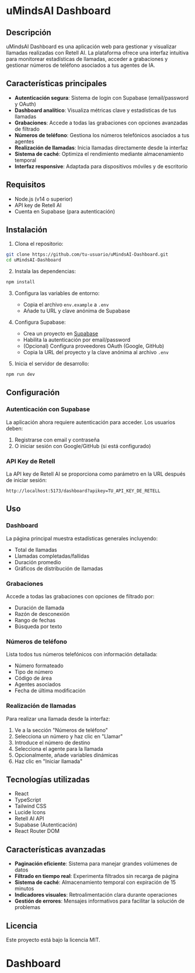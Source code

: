 # uMindsAI Dashboard

## Descripción
uMindsAI Dashboard es una aplicación web para gestionar y visualizar llamadas realizadas con Retell AI. La plataforma ofrece una interfaz intuitiva para monitorear estadísticas de llamadas, acceder a grabaciones y gestionar números de teléfono asociados a tus agentes de IA.

## Características principales

- **Autenticación segura**: Sistema de login con Supabase (email/password y OAuth)
- **Dashboard analítico**: Visualiza métricas clave y estadísticas de tus llamadas
- **Grabaciones**: Accede a todas las grabaciones con opciones avanzadas de filtrado
- **Números de teléfono**: Gestiona los números telefónicos asociados a tus agentes
- **Realización de llamadas**: Inicia llamadas directamente desde la interfaz
- **Sistema de caché**: Optimiza el rendimiento mediante almacenamiento temporal
- **Interfaz responsive**: Adaptada para dispositivos móviles y de escritorio

## Requisitos

- Node.js (v14 o superior)
- API key de Retell AI
- Cuenta en Supabase (para autenticación)

## Instalación

1. Clona el repositorio:
```bash
git clone https://github.com/tu-usuario/uMindsAI-Dashboard.git
cd uMindsAI-Dashboard
```

2. Instala las dependencias:
```bash
npm install
```

3. Configura las variables de entorno:
   - Copia el archivo `env.example` a `.env`
   - Añade tu URL y clave anónima de Supabase

4. Configura Supabase:
   - Crea un proyecto en [Supabase](https://supabase.com)
   - Habilita la autenticación por email/password
   - (Opcional) Configura proveedores OAuth (Google, GitHub)
   - Copia la URL del proyecto y la clave anónima al archivo `.env`

5. Inicia el servidor de desarrollo:
```bash
npm run dev
```

## Configuración

### Autenticación con Supabase
La aplicación ahora requiere autenticación para acceder. Los usuarios deben:
1. Registrarse con email y contraseña
2. O iniciar sesión con Google/GitHub (si está configurado)

### API Key de Retell
La API key de Retell AI se proporciona como parámetro en la URL después de iniciar sesión:

```
http://localhost:5173/dashboard?apikey=TU_API_KEY_DE_RETELL
```

## Uso

### Dashboard
La página principal muestra estadísticas generales incluyendo:
- Total de llamadas
- Llamadas completadas/fallidas
- Duración promedio
- Gráficos de distribución de llamadas

### Grabaciones
Accede a todas las grabaciones con opciones de filtrado por:
- Duración de llamada
- Razón de desconexión
- Rango de fechas
- Búsqueda por texto

### Números de teléfono
Lista todos tus números telefónicos con información detallada:
- Número formateado
- Tipo de número
- Código de área
- Agentes asociados
- Fecha de última modificación

### Realización de llamadas
Para realizar una llamada desde la interfaz:
1. Ve a la sección "Números de teléfono"
2. Selecciona un número y haz clic en "Llamar"
3. Introduce el número de destino
4. Selecciona el agente para la llamada
5. Opcionalmente, añade variables dinámicas
6. Haz clic en "Iniciar llamada"

## Tecnologías utilizadas

- React
- TypeScript
- Tailwind CSS
- Lucide Icons
- Retell AI API
- Supabase (Autenticación)
- React Router DOM

## Características avanzadas

- **Paginación eficiente**: Sistema para manejar grandes volúmenes de datos
- **Filtrado en tiempo real**: Experimenta filtrados sin recarga de página
- **Sistema de caché**: Almacenamiento temporal con expiración de 15 minutos
- **Indicadores visuales**: Retroalimentación clara durante operaciones
- **Gestión de errores**: Mensajes informativos para facilitar la solución de problemas

## Licencia
Este proyecto está bajo la licencia MIT.
# Dashboard
